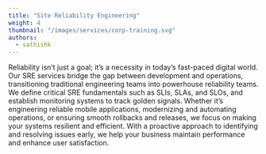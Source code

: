 ```yaml
---
title: "Site Reliability Engineering"
weight: 4
thumbnail: "/images/services/corp-training.svg"
authors:
  - sathishk
---
```


Reliability isn’t just a goal; it’s a necessity in today’s fast-paced digital world. Our SRE services bridge the gap between development and operations, transitioning traditional engineering teams into powerhouse reliability teams. We define critical SRE fundamentals such as SLIs, SLAs, and SLOs, and establish monitoring systems to track golden signals.
Whether it’s engineering reliable mobile applications, modernizing and automating operations, or ensuring smooth rollbacks and releases, we focus on making your systems resilient and efficient. With a proactive approach to identifying and resolving issues early, we help your business maintain performance and enhance user satisfaction.